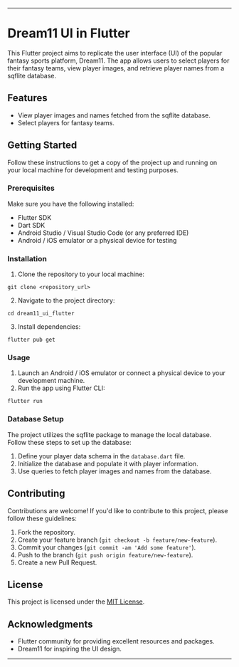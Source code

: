 

---

# Dream11 UI in Flutter

This Flutter project aims to replicate the user interface (UI) of the popular fantasy sports platform, Dream11. The app allows users to select players for their fantasy teams, view player images, and retrieve player names from a sqflite database.

## Features

- View player images and names fetched from the sqflite database.
- Select players for fantasy teams.

## Getting Started

Follow these instructions to get a copy of the project up and running on your local machine for development and testing purposes.

### Prerequisites

Make sure you have the following installed:

- Flutter SDK
- Dart SDK
- Android Studio / Visual Studio Code (or any preferred IDE)
- Android / iOS emulator or a physical device for testing

### Installation

1. Clone the repository to your local machine:

```
git clone <repository_url>
```

2. Navigate to the project directory:

```
cd dream11_ui_flutter
```

3. Install dependencies:

```
flutter pub get
```

### Usage

1. Launch an Android / iOS emulator or connect a physical device to your development machine.
2. Run the app using Flutter CLI:

```
flutter run
```

### Database Setup

The project utilizes the sqflite package to manage the local database. Follow these steps to set up the database:

1. Define your player data schema in the `database.dart` file.
2. Initialize the database and populate it with player information.
3. Use queries to fetch player images and names from the database.

## Contributing

Contributions are welcome! If you'd like to contribute to this project, please follow these guidelines:

1. Fork the repository.
2. Create your feature branch (`git checkout -b feature/new-feature`).
3. Commit your changes (`git commit -am 'Add some feature'`).
4. Push to the branch (`git push origin feature/new-feature`).
5. Create a new Pull Request.

## License

This project is licensed under the [MIT License](LICENSE).

## Acknowledgments

- Flutter community for providing excellent resources and packages.
- Dream11 for inspiring the UI design.



--- 

